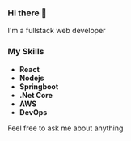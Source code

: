 ### Hi there 👋

<p>I'm a fullstack web developer</p>

<h3>My Skills</h3>
<ul>
  <li><b>React</b></li>
  <li><b>Nodejs</b></li>
  <li><b>Springboot</b></li>
  <li><b>.Net Core</b></li>
  <li><b>AWS</b></li>
  <li><b>DevOps</b></li>
</ul>

<p>Feel free to ask me about anything</p>

<!--
**AstanCoder/AstanCoder** is a ✨ _special_ ✨ repository because its `README.md` (this file) appears on your GitHub profile.

Here are some ideas to get you started:

- 🔭 I’m currently working on ...
- 🌱 I’m currently learning ...
- 👯 I’m looking to collaborate on ...
- 🤔 I’m looking for help with ...
- 💬 Ask me about ...
- 📫 How to reach me: ...
- 😄 Pronouns: ...
- ⚡ Fun fact: ...
-->
